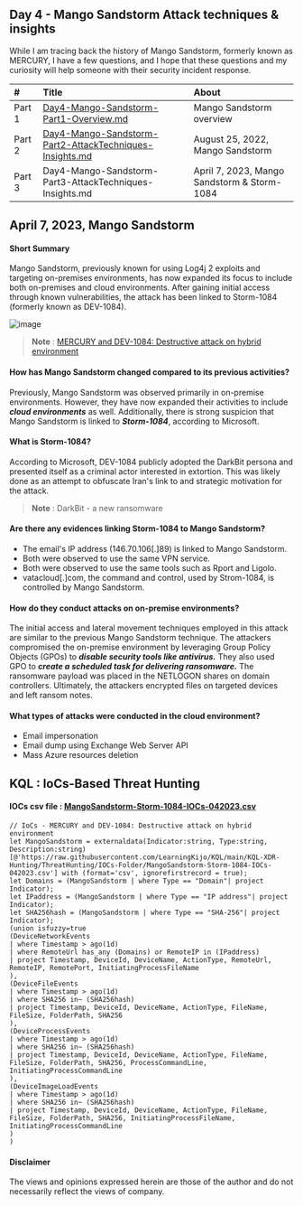 ## Day 4 - Mango Sandstorm Attack techniques & insights

While I am tracing back the history of Mango Sandstorm, formerly known as MERCURY, I have a few questions, and I hope that these questions and my curiosity will help someone with their security incident response.

|#|Title|About|
|:---|:---|:---|
| Part 1 | [Day4-Mango-Sandstorm-Part1-Overview.md](https://github.com/LearningKijo/SecurityResearcher-Note/blob/main/SecurityResearcher-Note-Folder/Day4-Mango-Sandstorm-Part1-Overview.md)   | Mango Sandstorm overview |
| Part 2 | [ Day4-Mango-Sandstorm-Part2-AttackTechniques-Insights.md](https://github.com/LearningKijo/SecurityResearcher-Note/blob/main/SecurityResearcher-Note-Folder/Day4-Mango-Sandstorm-Part2-AttackTechniques-Insights.md)  |August 25, 2022, Mango Sandstorm |
| Part 3 | Day4-Mango-Sandstorm-Part3-AttackTechniques-Insights.md |April 7, 2023, Mango Sandstorm & Storm-1084 |

## April 7, 2023, Mango Sandstorm

#### Short Summary

Mango Sandstorm, previously known for using Log4j 2 exploits and targeting on-premises environments, has now expanded its focus to include both on-premises and cloud environments. After gaining initial access through known vulnerabilities, the attack has been linked to Storm-1084 (formerly known as DEV-1084).

![image](https://github.com/LearningKijo/SecurityResearcher-Note/assets/120234772/ee623697-5a31-48fe-933a-85fa360ef3c1)

> **Note** : [MERCURY and DEV-1084: Destructive attack on hybrid environment](https://www.microsoft.com/en-us/security/blog/2023/04/07/mercury-and-dev-1084-destructive-attack-on-hybrid-environment/)


#### How has Mango Sandstorm changed compared to its previous activities?
Previously, Mango Sandstorm was observed primarily in on-premise environments. However, they have now expanded their activities to include ***cloud environments*** as well. 
Additionally, there is strong suspicion that  Mango Sandstorm is linked to ***Storm-1084***, according to Microsoft.


####  What is Storm-1084?
According to Microsoft, DEV-1084 publicly adopted the DarkBit persona and presented itself as a criminal actor interested in extortion. 
This was likely done as an attempt to obfuscate Iran's link to and strategic motivation for the attack.
> **Note** : DarkBit - a new ransomware

#### Are there any evidences linking Storm-1084 to Mango Sandstorm?
- The email's IP address (146.70.106[.]89) is linked to Mango Sandstorm.
- Both were observed to use the same VPN service.
- Both were observed to use the same tools such as Rport and Ligolo.
- vatacloud[.]com, the command and control, used by Strom-1084, is controlled by Mango Sandstorm.

#### How do they conduct attacks on on-premise environments?
The initial access and lateral movement techniques employed in this attack are similar to the previous Mango Sandstorm technique. 
The attackers compromised the on-premise environment by leveraging Group Policy Objects (GPOs) to ***disable security tools like antivirus.***
They also used GPO to ***create a scheduled task for delivering ransomware.*** The ransomware payload was placed in the NETLOGON shares on domain controllers. 
Ultimately, the attackers encrypted files on targeted devices and left ransom notes.

#### What types of attacks were conducted in the cloud environment?
- Email impersonation
- Email dump using Exchange Web Server API
- Mass Azure resources deletion

## KQL : IoCs-Based Threat Hunting
#### IOCs csv file : [MangoSandstorm-Storm-1084-IOCs-042023.csv](https://github.com/LearningKijo/KQL/blob/main/KQL-XDR-Hunting/ThreatHunting/IOCs-Folder/MangoSandstorm-Storm-1084-IOCs-042023.csv)
```kql
// IoCs - MERCURY and DEV-1084: Destructive attack on hybrid environment
let MangoSandstorm = externaldata(Indicator:string, Type:string, Description:string)
[@'https://raw.githubusercontent.com/LearningKijo/KQL/main/KQL-XDR-Hunting/ThreatHunting/IOCs-Folder/MangoSandstorm-Storm-1084-IOCs-042023.csv'] with (format='csv', ignorefirstrecord = true);
let Domains = (MangoSandstorm | where Type == "Domain"| project Indicator);
let IPaddress = (MangoSandstorm | where Type == "IP address"| project Indicator);
let SHA256hash = (MangoSandstorm | where Type == "SHA-256"| project Indicator);
(union isfuzzy=true
(DeviceNetworkEvents
| where Timestamp > ago(1d)
| where RemoteUrl has_any (Domains) or RemoteIP in (IPaddress) 
| project Timestamp, DeviceId, DeviceName, ActionType, RemoteUrl, RemoteIP, RemotePort, InitiatingProcessFileName
),
(DeviceFileEvents
| where Timestamp > ago(1d)
| where SHA256 in~ (SHA256hash)
| project Timestamp, DeviceId, DeviceName, ActionType, FileName, FileSize, FolderPath, SHA256
),
(DeviceProcessEvents
| where Timestamp > ago(1d)
| where SHA256 in~ (SHA256hash)
| project Timestamp, DeviceId, DeviceName, ActionType, FileName, FileSize, FolderPath, SHA256, ProcessCommandLine, InitiatingProcessCommandLine
),
(DeviceImageLoadEvents
| where Timestamp > ago(1d)
| where SHA256 in~ (SHA256hash)
| project Timestamp, DeviceId, DeviceName, ActionType, FileName, FileSize, FolderPath, SHA256, InitiatingProcessFileName, InitiatingProcessCommandLine
)
)
```

#### Disclaimer
The views and opinions expressed herein are those of the author and do not necessarily reflect the views of company.
